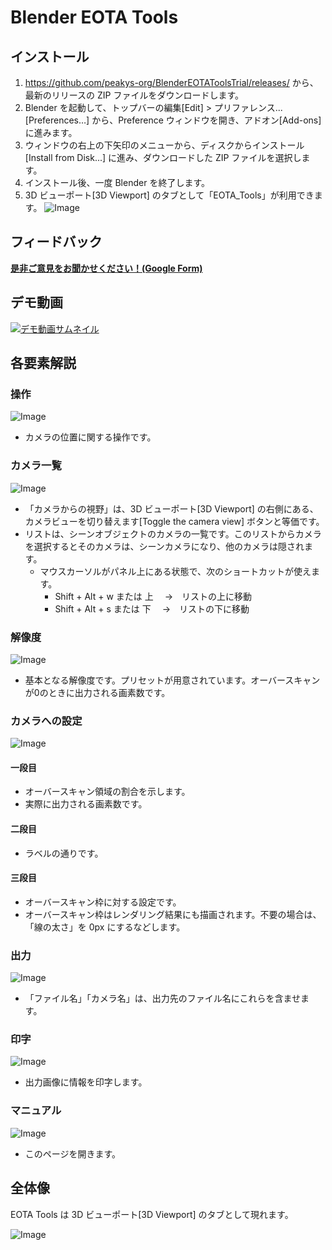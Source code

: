 # Blender EOTA Tools
## インストール
1. https://github.com/peakys-org/BlenderEOTAToolsTrial/releases/ から、最新のリリースの ZIP ファイルをダウンロードします。
2. Blender を起動して、トップバーの編集[Edit] >  プリファレンス...[Preferences…] から、Preference ウィンドウを開き、アドオン[Add-ons] に進みます。
3. ウィンドウの右上の下矢印のメニューから、ディスクからインストール[Install from Disk...] に進み、ダウンロードした ZIP ファイルを選択します。
4. インストール後、一度 Blender を終了します。
5. 3D ビューポート[3D Viewport] のタブとして「EOTA_Tools」が利用できます。
![Image](https://github.com/user-attachments/assets/d6666cd7-2f9a-447a-abf8-3e73b94a96a9)

## フィードバック
[**是非ご意見をお聞かせください！(Google Form)**](https://docs.google.com/forms/d/e/1FAIpQLSefeNHd3IgLEh-5zvnnR53sBz5-dhEXeFPGSsqIZxN-uO7UzQ/viewform?usp=sf_link)

## デモ動画
[![デモ動画サムネイル](https://github.com/user-attachments/assets/a18bfd9c-253a-4f42-be83-f97cb145a27e)](https://drive.google.com/file/d/1KsITm78NIKZx9f725tZ70sgjK0ENtBSi/view?usp=sharing)


## 各要素解説

### 操作
![Image](https://github.com/user-attachments/assets/69fe51d9-caa8-4aef-a2b5-d1d35f7de167)

- カメラの位置に関する操作です。

### カメラ一覧
![Image](https://github.com/user-attachments/assets/bc800a33-b85f-4d57-ba41-be0c39a5f774)

- 「カメラからの視野」は、3D ビューポート[3D Viewport] の右側にある、カメラビューを切り替えます[Toggle the camera view] ボタンと等価です。
- リストは、シーンオブジェクトのカメラの一覧です。このリストからカメラを選択するとそのカメラは、シーンカメラになり、他のカメラは隠されます。
  - マウスカーソルがパネル上にある状態で、次のショートカットが使えます。
    - Shift + Alt + w  または 上　 →　リストの上に移動
    - Shift + Alt + s  または 下　 →　リストの下に移動

### 解像度
![Image](https://github.com/user-attachments/assets/d08d7864-5630-452b-9647-3def6a734111)

- 基本となる解像度です。プリセットが用意されています。オーバースキャンが0のときに出力される画素数です。

### カメラへの設定
![Image](https://github.com/user-attachments/assets/98985c0d-f0df-48ec-9dfc-dd12076fde2a)

#### 一段目
- オーバースキャン領域の割合を示します。
- 実際に出力される画素数です。

#### 二段目
- ラベルの通りです。

#### 三段目
- オーバースキャン枠に対する設定です。
- オーバースキャン枠はレンダリング結果にも描画されます。不要の場合は、「線の太さ」を 0px にするなどします。

### 出力
![Image](https://github.com/user-attachments/assets/b1388f1d-b099-463e-890f-e492a4de2b5c)

- 「ファイル名」「カメラ名」は、出力先のファイル名にこれらを含ませます。

### 印字
![Image](https://github.com/user-attachments/assets/8feebfe2-6d3b-461d-84be-fa1f430a40c2)

- 出力画像に情報を印字します。

### マニュアル
![Image](https://github.com/user-attachments/assets/b30a862e-b4f5-40bd-9a99-9d1aced6468b)

- このページを開きます。

## 全体像
EOTA Tools は 3D ビューポート[3D Viewport] のタブとして現れます。

![Image](https://github.com/user-attachments/assets/ec62823d-5f74-4c38-8723-73c5e55442c2)
